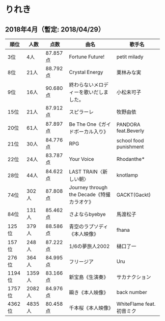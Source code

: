 # りれき

## 2018年4月（暫定: 2018/04/29）

|順位|人数|点数|曲名|歌手名|
|---|---|---|---|---|
|3位|4人|87.857点|Fortune Future!|petit milady|
|8位|21人|88.792点|Crystal Energy|栗林みな実|
|9位|16人|90.680点|終わらないメロディーを歌いだしました。|小松未可子|
|15位|21人|87.912点|スピラーレ|牧野由依|
|20位|61人|87.897点|Be The One《ガイドボーカル入り》|PANDORA feat.Beverly|
|21位|30人|84.776点|RPG|school food punishment|
|22位|24人|83.787点|Your Voice|Rhodanthe*|
|28位|44人|84.622点|LAST TRAIN〈新しい朝〉|knotlamp|
|74位|302人|87.808点|Journey through the Decade《特撮カラオケ》|GACKT(Gackt)|
|84位|131人|85.462点|さよならbyebye|馬渡松子|
|125位|379人|88.586点|青空のラプソディ《本人映像》|fhana|
|157位|248人|87.222点|1/6の夢旅人2002|樋口了一|
|276位|364人|84.995点|フリージア|Uru|
|1194位|1359人|83.166点|新宝島《生演奏》|サカナクション|
|1757位|2082人|84.976点|瞬き《本人映像》|back number|
|4362位|4835人|80.458点|千本桜《本人映像》|WhiteFlame feat.初音ミク|
